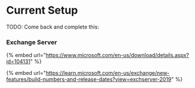 # Current Setup



TODO: Come back and complete this:



### Exchange Server

{% embed url="https://www.microsoft.com/en-us/download/details.aspx?id=104131" %}

{% embed url="https://learn.microsoft.com/en-us/exchange/new-features/build-numbers-and-release-dates?view=exchserver-2019" %}
